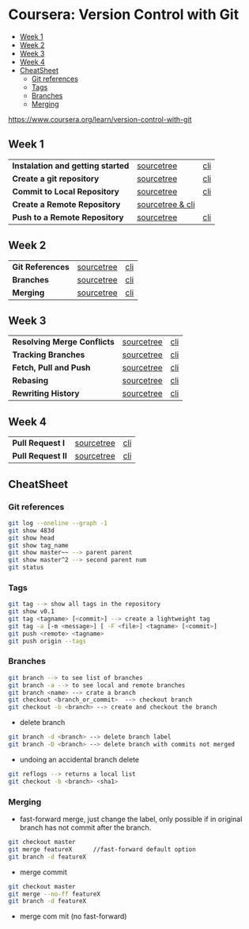 # Coursera: Version Control with Git

<!-- TOC depthfrom:2 updateonsave:true -->

- [Week 1](#week-1)
- [Week 2](#week-2)
- [Week 3](#week-3)
- [Week 4](#week-4)
- [CheatSheet](#cheatsheet)
    - [Git references](#git-references)
    - [Tags](#tags)
    - [Branches](#branches)
    - [Merging](#merging)

<!-- /TOC -->



https://www.coursera.org/learn/version-control-with-git

## Week 1  
| | | |
|-|-|-|
| **Instalation and getting started**  |  [sourcetree](https://antoniodiaz.github.io/notes/coursera/pdf/01_01_installation_sourcetree.pdf)| [cli](https://antoniodiaz.github.io/notes/coursera/pdf/01_01_installation_cli.pdf) |
|**Create a git repository**|[sourcetree](https://antoniodiaz.github.io/notes/coursera/pdf/01_02_create_local_sourcetree.pdf)|[cli](https://antoniodiaz.github.io/notes/coursera/pdf/01_02_create_local_cli.pdf)
|**Commit to Local Repository**|[sourcetree](https://antoniodiaz.github.io/notes/coursera/pdf/01_03_commit_local_sourcetree.pdf)|[cli](https://antoniodiaz.github.io/notes/coursera/pdf/01_03_commit_local_cli.pdf)
|**Create a Remote Repository**|[sourcetree & cli](https://antoniodiaz.github.io/notes/coursera/pdf/01_04_create_remote.pdf)| |
|**Push to a Remote Repository**|[sourcetree](https://antoniodiaz.github.io/notes/coursera/pdf/01_05_push_sourcetree.pdf)|[cli](https://antoniodiaz.github.io/notes/coursera/pdf/01_05_push_cli.pdf)

## Week 2  
| | | |
|-|-|-|
|**Git References**  |[sourcetree](https://antoniodiaz.github.io/notes/coursera/pdf/02_01_references_sourcetree.pdf)  |[cli](https://antoniodiaz.github.io/notes/coursera/pdf/02_01_references_cli.pdf)
|**Branches**  | [sourcetree](https://antoniodiaz.github.io/notes/coursera/pdf/02_02_branches_sourcetree.pdf)  | [cli](https://antoniodiaz.github.io/notes/coursera/pdf/02_02_branches_cli.pdf)
|**Merging**  | [sourcetree](https://antoniodiaz.github.io/notes/coursera/pdf/02_03_merging_sourcetree.pdf)  | [cli](https://antoniodiaz.github.io/notes/coursera/pdf/02_03_merging_cli.pdf)

## Week 3  
| | | |
|-|-|-|
|**Resolving Merge Conflicts**  | [sourcetree](https://antoniodiaz.github.io/notes/coursera/pdf/03_01_conflicts_sourcetree.pdf)|[cli](https://antoniodiaz.github.io/notes/coursera/pdf/03_01_conflicts_cli.pdf)
|**Tracking Branches**  |[sourcetree](https://antoniodiaz.github.io/notes/coursera/pdf/03_02_trackingh_branches_sourcetree.pdf)  |[cli](https://antoniodiaz.github.io/notes/coursera/pdf/03_02_trackingh_branches_cli.pdf)
|**Fetch, Pull and Push**  | [sourcetree](https://antoniodiaz.github.io/notes/coursera/pdf/03_03_fetch_pull_push_sourcetree.pdf)  |[cli](https://antoniodiaz.github.io/notes/coursera/pdf/03_03_fetch_pull_push_cli.pdf)
|**Rebasing**  | [sourcetree](https://antoniodiaz.github.io/notes/coursera/pdf/03_04_rebasing_sourcetree.pdf)  | [cli](https://antoniodiaz.github.io/notes/coursera/pdf/03_04_rebasing_cli.pdf)
|**Rewriting History**  |[sourcetree](https://antoniodiaz.github.io/notes/coursera/pdf/03_05_rewriting_sourcetree.pdf)  | [cli](https://antoniodiaz.github.io/notes/coursera/pdf/03_05_rewriting_cli.pdf)

## Week 4  
| | | |
|-|-|-|
|**Pull Request I**  |[sourcetree](https://antoniodiaz.github.io/notes/coursera/pdf/04_01_pull_request_1_sourcetree.pdf)  | [cli](https://antoniodiaz.github.io/notes/coursera/pdf/04_01_pull_request_1_cli.pdf)
|**Pull Request II**  | [sourcetree](https://antoniodiaz.github.io/notes/coursera/pdf/04_02_pull_request_2_sourcetree.pdf)  | [cli](https://antoniodiaz.github.io/notes/coursera/pdf/04_02_pull_request_2_cli.pdf)

## CheatSheet
### Git references
``` bash
git log --oneline --graph -1
git show 483d
git show head
git show tag_name
git show master~~ --> parent parent
git show master^2 --> second parent num
git status
```

### Tags
``` bash
git tag --> show all tags in the repository
git show v0.1
git tag <tagname> [<commit>] --> create a lightweight tag
git tag -a [-m <message>] [ -F <file>] <tagname> [<commit>]
git push <remote> <tagname>
git push origin --tags
```

### Branches
``` bash
git branch --> to see list of branches
git branch -a --> to see local and remote branches
git branch <name> --> crate a branch
git checkout <branch_or_commit>  --> checkout branch
git checkout -b <branch> --> create and checkout the branch
```

* delete branch
``` bash
git branch -d <branch> --> delete branch label
git branch -D <branch> --> delete branch with commits not merged
```
* undoing an accidental branch delete
``` bash
git reflogs --> returns a local list
git checkout -b <branch> <sha1>
```

### Merging
* fast-forward merge, just change the label, only possible if in original branch has not commit after the branch.
``` bash
git checkout master
git merge featureX      //fast-forward default option
git branch -d featureX
```

* merge commit
``` bash
git checkout master
git merge --no-ff featureX
git branch -d featureX
```

* merge com mit (no fast-forward)
``` bash

```
